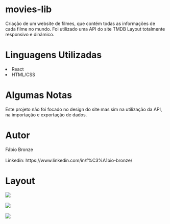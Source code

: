 # movies-lib
 Criação de um website de filmes, que contém todas as informações de cada filme no mundo. Foi utilizado uma API do site TMDB
 Layout totalmente responsivo e dinâmico.
 
 <h1/>Linguagens Utilizadas</h1>
<li/>React</li>
<li/>HTML/CSS</li>

<h1/>Algumas Notas</h1>
Este projeto não foi focado no design do site mas sim na utilização da API, na importação e exportação de dados.

<h1/>Autor</h1>
Fábio Bronze
<br/><br/>
Linkedin: https://www.linkedin.com/in/f%C3%A1bio-bronze/

<h1/>Layout</h1>
<img src="https://user-images.githubusercontent.com/116193280/227020605-a74dc5e5-489b-49ce-b2bc-b98d0f85af8f.png" />
<br/><br/>
<img src="https://user-images.githubusercontent.com/116193280/227020785-45522b57-753e-45a4-aaec-f6af2e1705ef.png" />
<br/><br/>
<img src="https://user-images.githubusercontent.com/116193280/227021891-f9bd32b3-de6d-4deb-83ba-bf5d7d8e4043.png" />
<br/><br/>
